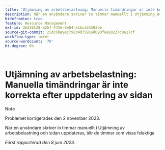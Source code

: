 ```yaml
---
title: 'Utjämning av arbetsbelastning: Manuella timändringar är inte korrekta efter uppdatering av sidan'
description: När en användare skriver in timmar manuellt i Utjämning av arbetsbelastning och sidan uppdateras, blir de timmar som visas felaktiga.
hidefromtoc: true
feature: Resource Management
exl-id: 36330128-a25f-4755-9e04-e1bcab5592be
source-git-commit: 25dc6be9ec798c4d75916d093f8e80227c0e17cf
workflow-type: tm+mt
source-wordcount: '70'
ht-degree: 0%

---
```


# Utjämning av arbetsbelastning: Manuella timändringar är inte korrekta efter uppdatering av sidan

>[!NOTE]
>
>Problemet korrigerades den 2 november 2023.

När en användare skriver in timmar manuellt i Utjämning av arbetsbelastning och sidan uppdateras, blir de timmar som visas felaktiga.

_Först rapporterad den 8 juni 2023._
